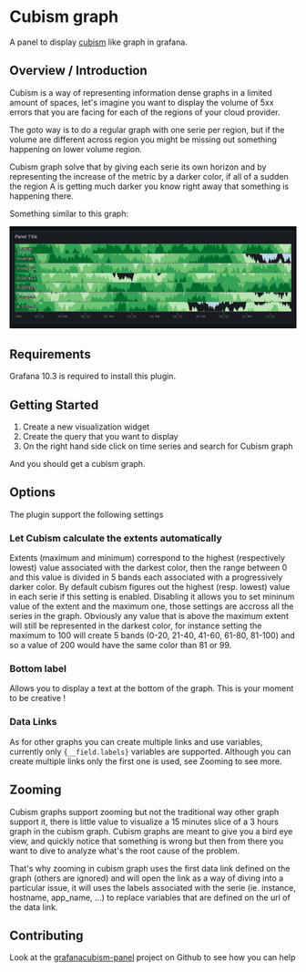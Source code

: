 # Cubism graph

A panel to display [cubism](https://square.github.io/cubism) like graph in grafana.

## Overview / Introduction
Cubism is a way of representing information dense graphs in a limited amount of spaces, let's imagine you want to display the volume of 5xx errors that you are facing for each of the regions of your cloud provider.

The goto way is to do a regular graph with one serie per region, but if the volume are different across region you might be missing out something happening on lower volume region.

Cubism graph solve that by giving each serie its own horizon and by representing the increase of the metric by a darker color, if all of a sudden the region A is getting much darker you know right away that something is happening there.

Something similar to this graph:

![cubism graph](https://raw.githubusercontent.com/ekacnet/grafanacubism-panel/main/src/img/screenshot.png)


## Requirements

Grafana 10.3 is required to install this plugin.

## Getting Started

1. Create a new visualization widget
2. Create the query that you want to display
3. On the right hand side click on time series and search for Cubism graph

And you should get a cubism graph.

## Options

The plugin support the following settings

### Let Cubism calculate the extents automatically
Extents (maximum and minimum) correspond to the highest (respectively lowest) value associated with the darkest color, then the range between 0 and this value is divided in 5 bands each associated with a progressively darker color.
By default cubism figures out the highest (resp. lowest) value in each serie if this setting is enabled.
Disabling it allows you to set mininum value of the extent and the maximum one, those settings are accross all the series in the graph. Obviously any value that is above the maximum extent will still be represented in the darkest color, for instance setting the maximum to 100 will create 5 bands (0-20, 21-40, 41-60, 61-80, 81-100) and so a value of 200 would have the same color than 81 or 99.

### Bottom label
Allows you to display a text at the bottom of the graph. This is your moment to be creative !

### Data Links

As for other graphs you can create multiple links and use variables, currently only `{__field.labels}` variables are supported.
Although you can create multiple links only the first one is used, see Zooming to see more.

## Zooming

Cubism graphs support zooming but not the traditional way other graph support it, there is little value to visualize a 15 minutes slice of a 3 hours graph in the cubism graph.
Cubism graphs are meant to give you a bird eye view, and quickly notice that something is wrong but then from there you want to dive to analyze what's the root cause of the problem.

That's why zooming in cubism graph uses the first data link defined on the graph (others are ignored) and will open the link as a way of diving into a particular issue, it will uses the labels associated with the serie (ie. instance, hostname, app_name, ...) to replace variables that are defined on the url of the data link.


## Contributing
Look at the [grafanacubism-panel](https://github.com/ekacnet/grafanacubism-panel) project on Github to see how you can help
<!--


**ADD SOME BADGES**

Badges convey useful information at a glance for users whether in the Catalog or viewing the source code. You can use the generator on [Shields.io](https://shields.io/badges/dynamic-json-badge) together with the Grafana.com API
to create dynamic badges that update automatically when you publish a new version to the marketplace.

- For the logo field use 'grafana'.
- Examples (label: query)
  - Downloads: $.downloads
  - Catalog Version: $.version
  - Grafana Dependency: $.grafanaDependency
  - Signature Type: $.versionSignatureType

Full example: ![Dynamic JSON Badge](https://img.shields.io/badge/dynamic/json?logo=grafana&query=$.version&url=https://grafana.com/api/plugins/grafana-polystat-panel&label=Marketplace&prefix=v&color=F47A20)

Consider other [badges](https://shields.io/badges) as you feel appropriate for your project.

-->
